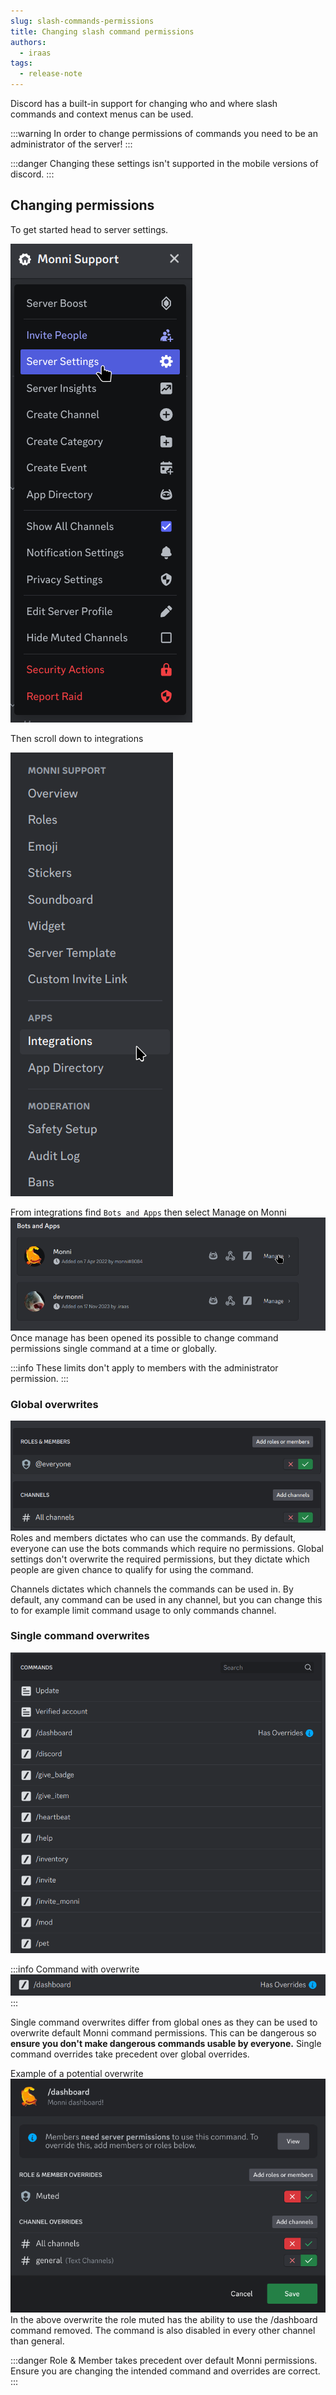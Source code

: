 ```yaml
---
slug: slash-commands-permissions
title: Changing slash command permissions
authors:
  - iraas
tags:
  - release-note
---
```

Discord has a built-in support for changing who and where slash commands and context menus can be used.

:::warning
In order to change permissions of commands you need to be an administrator of the server!
:::

:::danger
Changing these settings isn't supported in the mobile versions of discord.
:::

## Changing permissions
To get started head to server settings.

![server-settings-example.png](images/server-settings-example.png)

Then scroll down to integrations

![server-open-example.png](images/server-open-example.png)

From integrations find `Bots and Apps` then select Manage on Monni
![integrations-select-example.png](images/integrations-select-example.png)Once manage has been opened its possible to change command permissions single command at a time or globally.

:::info
These limits don't apply to members with the administrator permission.
:::

### Global overwrites

![global-example.png](images/global-example.png)Roles and members dictates who can use the commands. By default, everyone can use the bots commands which require no permissions. Global settings don't overwrite the required permissions, but they dictate which people are given chance to qualify for using the command.

Channels dictates which channels the commands can be used in. By default, any command can be used in any channel, but you can change this to for example limit command usage to only commands channel.


### Single command overwrites

![individual-command-example.png](images/individual-command-example.png)

:::info
Command with overwrite
![override.png](images/override.png)
:::


Single command overwrites differ from global ones as they can be used to overwrite default Monni command permissions. This can be dangerous so **ensure you don't make dangerous commands usable by everyone.** Single command overrides take precedent over global overrides.

Example of a potential overwrite
![override-modal-example.png](images/override-modal-example.png)In the above overwrite the role muted has the ability to use the /dashboard command removed. The command is also disabled in every other channel than general.


:::danger
Role & Member takes precedent over default Monni permissions. Ensure you are changing the intended command and overrides are correct.
:::
